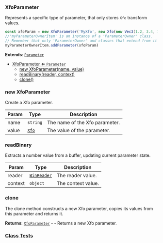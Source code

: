<a name="XfoParameter"></a>

### XfoParameter 
Represents a specific type of parameter, that only stores `Xfo` transform values.

```javascript
const xfoParam = new XfoParameter('MyXfo', new Xfo(new Vec3(1.2, 3.4, 1)))
//'myParameterOwnerItem' is an instance of a 'ParameterOwner' class.
// Remember that only 'ParameterOwner' and classes that extend from it can host 'Parameter' objects.
myParameterOwnerItem.addParameter(xfoParam)
```


**Extends**: <code>[Parameter](api/SceneTree/Parameters/Parameter.md)</code>  

* [XfoParameter ⇐ <code>Parameter</code>](#XfoParameter)
    * [new XfoParameter(name, value)](#new-XfoParameter)
    * [readBinary(reader, context)](#readBinary)
    * [clone()](#clone)

<a name="new_XfoParameter_new"></a>

### new XfoParameter
Create a Xfo parameter.


| Param | Type | Description |
| --- | --- | --- |
| name | <code>string</code> | The name of the Xfo parameter. |
| value | <code>[Xfo](api/Math/Xfo.md)</code> | The value of the parameter. |

<a name="XfoParameter+readBinary"></a>

### readBinary
Extracts a number value from a buffer, updating current parameter state.



| Param | Type | Description |
| --- | --- | --- |
| reader | <code>[BinReader](api/SceneTree/BinReader.md)</code> | The reader value. |
| context | <code>object</code> | The context value. |

<a name="XfoParameter+clone"></a>

### clone
The clone method constructs a new Xfo parameter, copies its values
from this parameter and returns it.


**Returns**: [<code>XfoParameter</code>](#XfoParameter) - - Returns a new Xfo parameter.  


### [Class Tests](api/SceneTree/Parameters/XfoParameter.test)